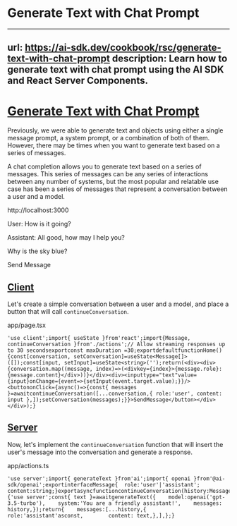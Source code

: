# Generate Text with Chat Prompt


---
url: https://ai-sdk.dev/cookbook/rsc/generate-text-with-chat-prompt
description: Learn how to generate text with chat prompt using the AI SDK and React Server Components.
---


# [Generate Text with Chat Prompt](#generate-text-with-chat-prompt)


Previously, we were able to generate text and objects using either a single message prompt, a system prompt, or a combination of both of them. However, there may be times when you want to generate text based on a series of messages.

A chat completion allows you to generate text based on a series of messages. This series of messages can be any series of interactions between any number of systems, but the most popular and relatable use case has been a series of messages that represent a conversation between a user and a model.

http://localhost:3000

User: How is it going?

Assistant: All good, how may I help you?

Why is the sky blue?

Send Message


## [Client](#client)


Let's create a simple conversation between a user and a model, and place a button that will call `continueConversation`.

app/page.tsx

```
'use client';import{ useState }from'react';import{Message, continueConversation }from'./actions';// Allow streaming responses up to 30 secondsexportconst maxDuration =30;exportdefaultfunctionHome(){const[conversation, setConversation]=useState<Message[]>([]);const[input, setInput]=useState<string>('');return(<div><div>{conversation.map((message, index)=>(<divkey={index}>{message.role}:{message.content}</div>))}</div><div><inputtype="text"value={input}onChange={event=>{setInput(event.target.value);}}/><buttononClick={async()=>{const{ messages }=awaitcontinueConversation([...conversation,{ role:'user', content: input },]);setConversation(messages);}}>SendMessage</button></div></div>);}
```


## [Server](#server)


Now, let's implement the `continueConversation` function that will insert the user's message into the conversation and generate a response.

app/actions.ts

```
'use server';import{ generateText }from'ai';import{ openai }from'@ai-sdk/openai';exportinterfaceMessage{  role:'user'|'assistant';  content:string;}exportasyncfunctioncontinueConversation(history:Message[]){'use server';const{ text }=awaitgenerateText({    model:openai('gpt-3.5-turbo'),    system:'You are a friendly assistant!',    messages: history,});return{    messages:[...history,{        role:'assistant'asconst,        content: text,},],};}
```
